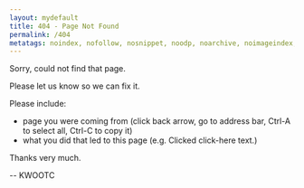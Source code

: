 ```yaml
---
layout: mydefault
title: 404 - Page Not Found
permalink: /404
metatags: noindex, nofollow, nosnippet, noodp, noarchive, noimageindex, unavailable_after:1980-01-01
---
```

Sorry, could not find that page.

Please let us know so we can fix it.

Please include:
- page you were coming from
(click back arrow, go to address bar, Ctrl-A to select all, Ctrl-C to copy it)
- what you did that led to this page
(e.g. Clicked click-here text.)

Thanks very much.

-- KWOOTC

